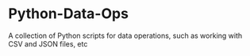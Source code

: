 # Python-Data-Ops
A collection of Python scripts for data operations, such as working with CSV and JSON files, etc
